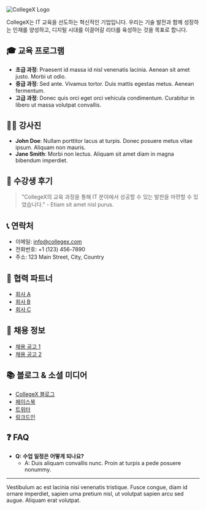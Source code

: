 ![CollegeX Logo](https://github.com/CollegeXYZ/CollegeXYZ/assets/167182559/fa455166-024a-4699-9cb4-0933ca46baae)

CollegeX는 IT 교육을 선도하는 혁신적인 기업입니다. 우리는 기술 발전과 함께 성장하는 인재를 양성하고, 디지털 시대를 이끌어갈 리더를 육성하는 것을 목표로 합니다.

## 🎓 교육 프로그램

- **초급 과정**: Praesent id massa id nisl venenatis lacinia. Aenean sit amet justo. Morbi ut odio.
- **중급 과정**: Sed ante. Vivamus tortor. Duis mattis egestas metus. Aenean fermentum.
- **고급 과정**: Donec quis orci eget orci vehicula condimentum. Curabitur in libero ut massa volutpat convallis.

## 👨‍🏫 강사진

- **John Doe**: Nullam porttitor lacus at turpis. Donec posuere metus vitae ipsum. Aliquam non mauris.
- **Jane Smith**: Morbi non lectus. Aliquam sit amet diam in magna bibendum imperdiet.

## 💬 수강생 후기

> "CollegeX의 교육 과정을 통해 IT 분야에서 성공할 수 있는 발판을 마련할 수 있었습니다." - Etiam sit amet nisl purus.

## 📞 연락처

- 이메일: info@collegex.com
- 전화번호: +1 (123) 456-7890
- 주소: 123 Main Street, City, Country

## 🤝 협력 파트너

- [회사 A](https://www.companya.com/)
- [회사 B](https://www.companyb.com/)
- [회사 C](https://www.companyc.com/)

## 🚀 채용 정보

- [채용 공고 1](https://www.collegex.com/careers/job1)
- [채용 공고 2](https://www.collegex.com/careers/job2)

## 📚 블로그 & 소셜 미디어

- [CollegeX 블로그](https://www.collegex.com/blog)
- [페이스북](https://www.facebook.com/collegex)
- [트위터](https://www.twitter.com/collegex)
- [링크드인](https://www.linkedin.com/company/collegex)

## ❓ FAQ

- **Q: 수업 일정은 어떻게 되나요?**
  - A: Duis aliquam convallis nunc. Proin at turpis a pede posuere nonummy.

---

Vestibulum ac est lacinia nisi venenatis tristique. Fusce congue, diam id ornare imperdiet, sapien urna pretium nisl, ut volutpat sapien arcu sed augue. Aliquam erat volutpat.
